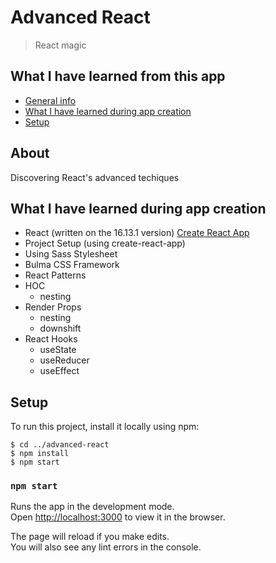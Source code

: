 # Advanced React

> React magic

## What I have learned from this app

- [General info](#about)
- [What I have learned during app creation](#what-i-have-learned-during-app-creation)
- [Setup](#setup)

## About

Discovering React's advanced techiques

## What I have learned during app creation

- React (written on the 16.13.1 version) [Create React App](https://github.com/facebook/create-react-app)
- Project Setup (using create-react-app)
- Using Sass Stylesheet
- Bulma CSS Framework
- React Patterns
- HOC
  - nesting
- Render Props
  - nesting
  - downshift
- React Hooks
  - useState
  - useReducer
  - useEffect

## Setup

To run this project, install it locally using npm:

```
$ cd ../advanced-react
$ npm install
$ npm start
```

### `npm start`

Runs the app in the development mode.<br />
Open [http://localhost:3000](http://localhost:3000) to view it in the browser.

The page will reload if you make edits.<br />
You will also see any lint errors in the console.
